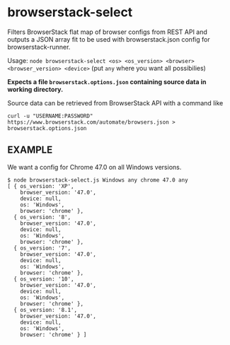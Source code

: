 # browserstack-select

Filters BrowserStack flat map of browser configs from REST API and outputs a JSON array fit to be used with browserstack.json config for browserstack-runner.

Usage: `node browserstack-select <os> <os_version> <browser> <browser_version> <device>`
(put `any` where you want all possibilies)

**Expects a file `browserstack.options.json` containing source data in working directory.**

Source data can be retrieved from BrowserStack API with a command like 

`curl -u "USERNAME:PASSWORD" https://www.browserstack.com/automate/browsers.json > browserstack.options.json`

## EXAMPLE

We want a config for Chrome 47.0 on all Windows versions.

```
$ node browserstack-select.js Windows any chrome 47.0 any
[ { os_version: 'XP',
    browser_version: '47.0',
    device: null,
    os: 'Windows',
    browser: 'chrome' },
  { os_version: '8',
    browser_version: '47.0',
    device: null,
    os: 'Windows',
    browser: 'chrome' },
  { os_version: '7',
    browser_version: '47.0',
    device: null,
    os: 'Windows',
    browser: 'chrome' },
  { os_version: '10',
    browser_version: '47.0',
    device: null,
    os: 'Windows',
    browser: 'chrome' },
  { os_version: '8.1',
    browser_version: '47.0',
    device: null,
    os: 'Windows',
    browser: 'chrome' } ]
  ```
